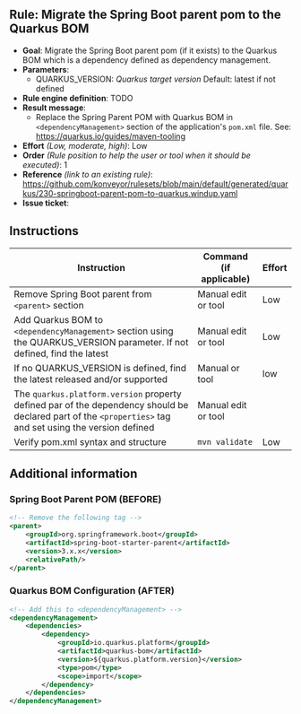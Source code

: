## Rule: Migrate the Spring Boot parent pom to the Quarkus BOM

- **Goal**: Migrate the Spring Boot parent pom (if it exists) to the Quarkus BOM which is a dependency defined as dependency management.
- **Parameters**:
  - QUARKUS_VERSION: _Quarkus target version_ Default: latest if not defined
- **Rule engine definition**: TODO
- **Result message**: 
  - Replace the Spring Parent POM with Quarkus BOM in `<dependencyManagement>` section of the application's `pom.xml` file. See: https://quarkus.io/guides/maven-tooling
- **Effort** _(Low, moderate, high)_: Low
- **Order** _(Rule position to help the user or tool when it should be executed)_: 1 
- **Reference** _(link to an existing rule)_: https://github.com/konveyor/rulesets/blob/main/default/generated/quarkus/230-springboot-parent-pom-to-quarkus.windup.yaml
- **Issue ticket**: 

## Instructions

| Instruction                                                                                                                                               | Command (if applicable) | Effort |
|-----------------------------------------------------------------------------------------------------------------------------------------------------------|-------------------------|--------|
| Remove Spring Boot parent from `<parent>` section                                                                                                         | Manual edit or tool     | Low    |
| Add Quarkus BOM to `<dependencyManagement>` section using the QUARKUS_VERSION parameter. If not defined, find the latest                                  | Manual edit or tool     | Low    |
| If no QUARKUS_VERSION is defined, find the latest released and/or supported                                                                               | Manual or tool          | low    |
| The `quarkus.platform.version` property defined par of the dependency should be declared part of the `<properties>` tag and set using the version defined | Manual edit or tool     |        |
| Verify pom.xml syntax and structure                                                                                                                       | `mvn validate`          | Low    |

## Additional information

### Spring Boot Parent POM (BEFORE)
```xml
<!-- Remove the following tag -->
<parent>
    <groupId>org.springframework.boot</groupId>
    <artifactId>spring-boot-starter-parent</artifactId>
    <version>3.x.x</version>
    <relativePath/>
</parent>
```

### Quarkus BOM Configuration (AFTER)
```xml
<!-- Add this to <dependencyManagement> -->
<dependencyManagement>
    <dependencies>
        <dependency>
            <groupId>io.quarkus.platform</groupId>
            <artifactId>quarkus-bom</artifactId>
            <version>${quarkus.platform.version}</version>
            <type>pom</type>
            <scope>import</scope>
        </dependency>
    </dependencies>
</dependencyManagement>
```